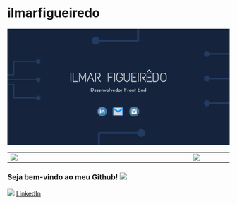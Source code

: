 # ilmarfigueiredo

![Alt Text](https://github.com/ilmar-figueiredo/ilmarfigueiredo/blob/main/Ilmar%20Figueir%C3%AAdo%20(3).png)


<center>
<table>
    <tr>
        <td><img width="400px" align="left" src="https://github-readme-stats.vercel.app/api/top-langs/?username=ilmar-figueiredo&hide=html&layout=compact&theme=buefy" /></td>
        <td><img width="495px" align="left" src="https://github-readme-stats.vercel.app/api?username=ilmar-figueiredo&theme=buefy"/></td>
    </tr>   
</table>
</center>  

### Seja bem-vindo ao meu Github! <img src="https://raw.githubusercontent.com/iampavangandhi/iampavangandhi/master/gifs/Hi.gif" width="30px"></h2>

<a href="https://www.linkedin.com/in/ilmar-figueirêdo-91b9b4a4"><img src="https://github.com/ilmar-figueiredo/ilmar-figueiredo/linkedin.png" width="16"></img></a> [LinkedIn](https://www.linkedin.com/in/ilmar-figueirêdo-91b9b4a4)  
